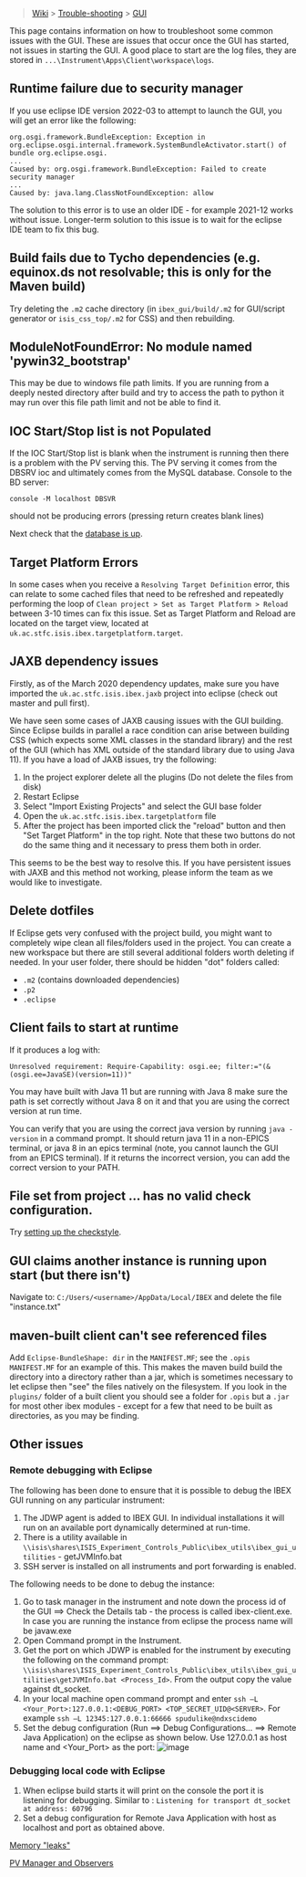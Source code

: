 > [Wiki](Home) > [Trouble-shooting](trouble-shooting-pages) > [GUI](GUI-Troubleshooting)

This page contains information on how to troubleshoot some common issues with the GUI. These are issues that occur once the GUI has started, not issues in starting the GUI. A good place to start are the log files, they are stored in `...\Instrument\Apps\Client\workspace\logs`.

## Runtime failure due to security manager

If you use eclipse IDE version 2022-03 to attempt to launch the GUI, you will get an error like the following:

```
org.osgi.framework.BundleException: Exception in org.eclipse.osgi.internal.framework.SystemBundleActivator.start() of bundle org.eclipse.osgi.
...
Caused by: org.osgi.framework.BundleException: Failed to create security manager
...
Caused by: java.lang.ClassNotFoundException: allow
```

The solution to this error is to use an older IDE - for example 2021-12 works without issue. Longer-term solution to this issue is to wait for the eclipse IDE team to fix this bug.

## Build fails due to Tycho dependencies (e.g. equinox.ds not resolvable; this is only for the Maven build)

Try deleting the `.m2` cache directory (in `ibex_gui/build/.m2` for GUI/script generator or `isis_css_top/.m2` for CSS) and then rebuilding.

## ModuleNotFoundError: No module named 'pywin32_bootstrap'

This may be due to windows file path limits. If you are running from a deeply nested directory after build and try to access the path to python it may run over this file path limit and not be able to find it.

## IOC Start/Stop list is not Populated

If the IOC Start/Stop list is blank when the instrument is running then there is a problem with the PV serving this. The PV serving it comes from the DBSRV ioc and ultimately comes from the MySQL database. Console to the BD server:

`console -M localhost DBSVR`

should not be producing errors (pressing return creates blank lines)

Next check that the [database is up](Database-Troubleshooting).

## Target Platform Errors

In some cases when you receive a `Resolving Target Definition` error, this can relate to some cached files that need to be refreshed and repeatedly performing the loop of `Clean project > Set as Target Platform > Reload` between 3-10 times can fix this issue. Set as Target Platform and Reload are located on the target view, located at `uk.ac.stfc.isis.ibex.targetplatform.target`.

## JAXB dependency issues

Firstly, as of the March 2020 dependency updates, make sure you have imported the `uk.ac.stfc.isis.ibex.jaxb` project into eclipse (check out master and pull first).

We have seen some cases of JAXB causing issues with the GUI building. Since Eclipse builds in parallel a race condition can arise between building CSS (which expects some XML classes in the standard library) and the rest of the GUI (which has XML outside of the standard library due to using Java 11). If you have a load of JAXB issues, try the following:

1. In the project explorer delete all the plugins (Do not delete the files from disk)
1. Restart Eclipse
1. Select "Import Existing Projects" and select the GUI base folder
1. Open the `uk.ac.stfc.isis.ibex.targetplatform` file
1. After the project has been imported click the "reload" button and then "Set Target Platform" in the top right. Note that these two buttons do not do the same thing and it necessary to press them both in order.

This seems to be the best way to resolve this. If you have persistent issues with JAXB and this method not working, please inform the team as we would like to investigate.

## Delete dotfiles

If Eclipse gets very confused with the project build, you might want to completely wipe clean all files/folders used in the project. You can create a new workspace but there are still several additional folders worth deleting if needed. In your user folder, there should be hidden "dot" folders called:

- `.m2` (contains downloaded dependencies)
- `.p2`
- `.eclipse`

## Client fails to start at runtime

If it produces a log with:
```
Unresolved requirement: Require-Capability: osgi.ee; filter:="(&(osgi.ee=JavaSE)(version=11))"
```

You may have built with Java 11 but are running with Java 8 make sure the path is set correctly without Java 8 on it and that you are using the correct version at run time.

You can verify that you are using the correct java version by running `java -version` in a command prompt. It should return java 11 in a non-EPICS terminal, or java 8 in an epics terminal (note, you cannot launch the GUI from an EPICS terminal). If it returns the incorrect version, you can add the correct version to your PATH.

## File set from project ... has no valid check configuration.
Try [setting up the checkstyle](https://github.com/ISISComputingGroup/ibex_developers_manual/wiki/Checkstyle-setup).

## GUI claims another instance is running upon start (but there isn't)
Navigate to: `C:/Users/<username>/AppData/Local/IBEX` and delete the file "instance.txt"

## maven-built client can't see referenced files
Add `Eclipse-BundleShape: dir` in the `MANIFEST.MF`; see the `.opis` `MANIFEST.MF` for an example of this. 
This makes the maven build build the directory into a directory rather than a jar, which is sometimes necessary to let eclipse then "see" the files natively on the filesystem. If you look in the `plugins/` folder of a built client you should see a folder for `.opis` but a `.jar` for most other ibex modules - except for a few that need to be built as directories, as you may be finding.



## Other issues
### Remote debugging with Eclipse
The following has been done to ensure that it is possible to debug the IBEX GUI running on any particular instrument:
1. The JDWP agent is added to IBEX GUI. In individual installations it will run on an available port dynamically determined at run-time.
2. There is a utility available in `\\isis\shares\ISIS_Experiment_Controls_Public\ibex_utils\ibex_gui_utilities` - getJVMInfo.bat
3. SSH server is installed on all instruments and port forwarding is enabled.

The following needs to be done to debug the instance:
1. Go to task manager in the instrument and note down the process id of the GUI ==> Check the Details tab - the process is called ibex-client.exe. In case you are running the instance from eclipse the process name will be javaw.exe
2. Open Command prompt in the Instrument.
3. Get the port on which JDWP is enabled for the instrument by executing the following on the command prompt:
`\\isis\shares\ISIS_Experiment_Controls_Public\ibex_utils\ibex_gui_utilities\getJVMInfo.bat <Process_Id>`.
From the output copy the value against dt_socket.
4. In your local machine open command prompt and enter `ssh –L <Your_Port>:127.0.0.1:<DEBUG_PORT> <TOP_SECRET_UID@<SERVER>`.
For example `ssh –L 12345:127.0.0.1:66666 spudulike@ndxscidemo`
5. Set the debug configuration (Run ==> Debug Configurations... ==> Remote Java Application) on the eclipse as shown below. Use 127.0.0.1 as host name and <Your_Port> as the port:
![image](https://github.com/ISISComputingGroup/ibex_developers_manual/assets/142808099/d75fc3cc-f727-47b1-b04e-dee0341a264c)


### Debugging local code with Eclipse
1. When eclipse build starts it will print on the console the port it is listening for debugging. Similar to : `Listening for transport dt_socket at address: 60796`
2. Set a debug configuration for Remote Java Application with host as localhost and port as obtained above.

[Memory "leaks"](https://github.com/ISISComputingGroup/ibex_developers_manual/wiki/Debugging-memory-leaks-in-the-IBEX-GUI)

[PV Manager and Observers](PV-Manager-and-Observers-Logging)